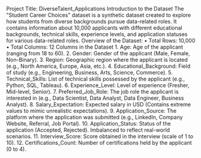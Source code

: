 Project Title: DiverseTalent_Applications
Introduction to the Dataset
The "Student Career Choices" dataset is a synthetic dataset created to explore how students from diverse backgrounds pursue data-related roles. It contains information about 10,000 applicants with different educational backgrounds, technical skills, experience levels, and application statuses for various data-related roles.
Overview of the Dataset:
    • Total Rows: 10,000
    • Total Columns: 12
Columns in the Dataset
    1. Age: Age of the applicant (ranging from 18 to 60).
    2. Gender: Gender of the applicant (Male, Female, Non-Binary).
    3. Region: Geographic region where the applicant is located (e.g., North America, Europe, Asia, etc.).
    4. Educational_Background: Field of study (e.g., Engineering, Business, Arts, Science, Commerce).
    5. Technical_Skills: List of technical skills possessed by the applicant (e.g., Python, SQL, Tableau).
    6. Experience_Level: Level of experience (Fresher, Mid-level, Senior).
    7. Preferred_Job_Role: The job role the applicant is interested in (e.g., Data Scientist, Data Analyst, Data Engineer, Business Analyst).
    8. Salary_Expectation: Expected salary in USD (Contains extreme values to mimic unrealistic expectations).
    9. Application_Source: The platform where the application was submitted (e.g., LinkedIn, Company Website, Referral, Job Portal).
    10. Application_Status: Status of the application (Accepted, Rejected). Imbalanced to reflect real-world scenarios.
    11. Interview_Score: Score obtained in the interview (scale of 1 to 10).
    12. Certifications_Count: Number of certifications held by the applicant (0 to 4).

